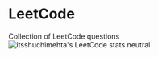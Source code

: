 # LeetCode
Collection of LeetCode questions
![itsshuchimehta's LeetCode stats neutral](https://leetcode-badge-sage.vercel.app/badge/itsshuchimehta?theme=neutral)
